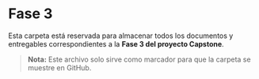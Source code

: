 # Fase 3

Esta carpeta está reservada para almacenar todos los documentos y entregables correspondientes a la **Fase 3 del proyecto Capstone**.


> **Nota:** Este archivo solo sirve como marcador para que la carpeta se muestre en GitHub.
